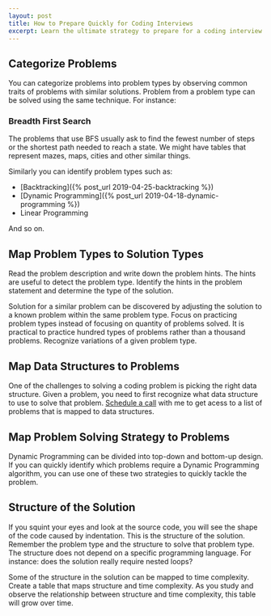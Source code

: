 ```yaml
---
layout: post
title: How to Prepare Quickly for Coding Interviews
excerpt: Learn the ultimate strategy to prepare for a coding interview. We will see how we can solve several problems per day instead of spending the entire day on a handful of problems.
---
```


## Categorize Problems

You can categorize problems into problem types by observing common traits of problems with similar solutions. Problem from a problem type can be solved using the same technique. For instance:

### Breadth First Search

The problems that use BFS usually ask to find the fewest number of steps or the shortest path needed to reach a state. We might have tables that represent mazes, maps, cities and other similar things.

Similarly you can identify problem types such as:

- [Backtracking]({% post_url 2019-04-25-backtracking %})
- [Dynamic Programming]({% post_url 2019-04-18-dynamic-programming %})
- Linear Programming

And so on. 

## Map Problem Types to Solution Types

Read the problem description and write down the problem hints. The hints are useful to detect the problem type. Identify the hints in the problem statement and determine the type of the solution.

Solution for a similar problem can be discovered by adjusting the solution to a known problem within the same problem type. Focus on practicing problem types instead of focusing on quantity of problems solved. It is practical to practice hundred types of problems rather than a thousand problems. Recognize variations of a given problem type.

## Map Data Structures to Problems

One of the challenges to solving a coding problem is picking the right data structure. Given a problem, you need to first recognize what data structure to use to solve that problem. [Schedule a call](https://go.oncehub.com/BalaParanj) with me to get acess to a list of problems that is mapped to data structures.

## Map Problem Solving Strategy to Problems

Dynamic Programming can be divided into top-down and bottom-up design. If you can quickly identify which problems require a Dynamic Programming algorithm, you can use one of these two strategies to quickly tackle the problem.

## Structure of the Solution

If you squint your eyes and look at the source code, you will see the shape of the code caused by indentation. This is the structure of the solution. Remember the problem type and the structure to solve that problem type. The structure does not depend on a specific programming language. For instance: does the solution really require nested loops? 

Some of the structure in the solution can be mapped to time complexity. Create a table that maps structure and time complexity. As you study and observe the relationship between structure and time complexity, this table will grow over time.
